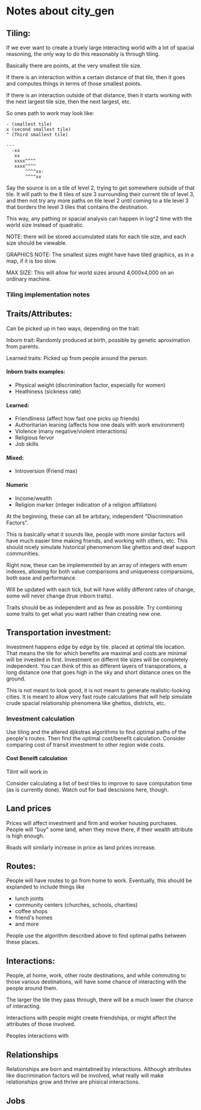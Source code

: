 # Notes about city_gen

## Tiling:

If we ever want to create a truely large interacting world with a lot of spacial reasoning, the only way to do this reasonably is through tiling.

Basically there are points, at the very smallest tile size. 

If there is an interaction within a certain distance of that tile, then it goes and computes things in terms of those smallest points.

If there is an interaction outside of that distance, then it starts working with the next largest tile size, then the next largest, etc.

So ones path to work may look like:

    - (smallest tile)
    x (second smallest tile)
    ^ (Third smallest tile)
    
    ---
      -xx
       xx
       xxxx^^^^
       xxxx^^^^
           ^^^^xx-
           ^^^^xx
           

Say the source is on a tile of level 2, trying to get somewhere outside of that tile. It will path to the 8 tiles of size 3 surrounding their current
tile of level 3, and then not try any more paths on tile level 2 until coming to a tile level 3 that borders the level 3 tiles that contains the destination.

This way, any pathing or spacial analysis can happen in log^2 time with the world size instead of quadratic.

NOTE: there will be stored accumulated stats for each tile size, and each size should be viewable. 

GRAPHICS NOTE: The smallest sizes might have have tiled graphics, as in a map, if it is too slow.

MAX SIZE: This will allow for world sizes around 4,000x4,000 on an ordinary machine.


### Tiling implementation notes



## Traits/Attributes: 

Can be picked up in two ways, depending on the trait:

Inborn trait: Randomly produced at birth, possible by genetic aproximation from parents.

Learned traits: Picked up from people around the person.

#### Inborn traits examples:

* Physical weight (discrimination factor, especially for women)
* Heathiness (sickness rate)

#### Learned:

* Friendliness (affect how fast one picks up friends)
* Authoritarian leaning (affects how one deals with work environment)
* Violence (many negative/violent interactions)
* Religious fervor 
* Job skills

#### Mixed:

* Introversion (Friend max)

#### Numeric

* Income/wealth
* Religion marker (integer indication of a religion afflilation)

At the beginning, these can all be arbitary, independent "Discrimination Factors".

This is basically what it sounds like, people with more similar factors will have much easier time making friends, and working with others, etc. 
This should nicely simulate historical phenomenom like ghettos and deaf support communities.


Right now, these can be implemennted by an array of integers with enum indexes, 
allowing for both value comparisons and uniqueness comparsions, both ease and performance.

Will be updated with each tick, but will have wildly different rates of change, some will never change (true inborn traits).

Traits should be as independent and as few as possible. Try combining some traits to get what you want rather than creating new one.

## Transportation investment:

Investment happens edge by edge by tile. placed at optimal tile location. That means the tile for which benefits are maximal and costs are minimal will be invested in first.
Investment on differnt tile sizes will be completely independent. 
You can think of this as different layers of transporations, a long distance one that goes high in 
the sky and short distance ones on the ground. 

This is not meant to look good, it is not meant to generate realistic-looking cities. It is meant
to allow very fast route calculations that will help simulate crude spacial relationship phenomena like ghettos, districts, etc.

### Investment calculation 

Use tiling and the altered djikstras algorithms to find optimal paths of the people's routes.
Then find the optimal cost/benefit calculation. Consider comparing cost of transit investment to other region wide costs.

#### Cost Beneift calculation

Tilint will work in 


Consider calculating a list of best tiles to improve to save computation time (as is currently done). Watch out for bad descisions here, though.

## Land prices

Prices will affect investment and firm and worker housing purchases. People will "buy" some land, when they move there, if their wealth attribute is high enough.

Roads will similarly increase in price as land prices increase.

## Routes:

People will have routes to go from home to work. Eventually, this should be explanded to include things like

* lunch joints
* community centers (churches, schools, charities)
* coffee shops
* friend's homes
* and more

People use the algorithm described above to find optimal paths between these places. 

## Interactions:

People, at home, work, other route destinations, and while commuting to those various destinations, will have some chance of interacting with the people around them.

The larger the tile they pass through, there will be a much lower the chance of interacting. 

Interactions with people might create friendships, or might affect the attributes of those involved.

Peoples interactions with 

## Relationships

Relationships are born and maintatined by interactions. Although attributes like discrimination factors will be involved, what really
will make relationships grow and thrive are phisical interactions. 

## Jobs
